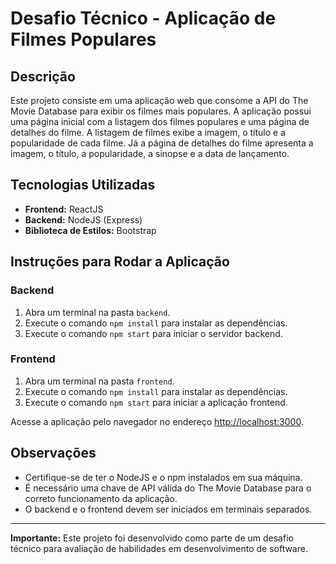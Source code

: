 # Desafio Técnico - Aplicação de Filmes Populares

## Descrição

Este projeto consiste em uma aplicação web que consome a API do The Movie Database para exibir os filmes mais populares. A aplicação possui uma página inicial com a listagem dos filmes populares e uma página de detalhes do filme. A listagem de filmes exibe a imagem, o título e a popularidade de cada filme. Já a página de detalhes do filme apresenta a imagem, o título, a popularidade, a sinopse e a data de lançamento.

## Tecnologias Utilizadas

- **Frontend:** ReactJS
- **Backend:** NodeJS (Express)
- **Biblioteca de Estilos:** Bootstrap

## Instruções para Rodar a Aplicação

### Backend

1. Abra um terminal na pasta `backend`.
2. Execute o comando `npm install` para instalar as dependências.
3. Execute o comando `npm start` para iniciar o servidor backend.

### Frontend

1. Abra um terminal na pasta `frontend`.
2. Execute o comando `npm install` para instalar as dependências.
3. Execute o comando `npm start` para iniciar a aplicação frontend.

Acesse a aplicação pelo navegador no endereço [http://localhost:3000](http://localhost:3000).

## Observações

- Certifique-se de ter o NodeJS e o npm instalados em sua máquina.
- É necessário uma chave de API válida do The Movie Database para o correto funcionamento da aplicação.
- O backend e o frontend devem ser iniciados em terminais separados.

--- 

**Importante:** Este projeto foi desenvolvido como parte de um desafio técnico para avaliação de habilidades em desenvolvimento de software.